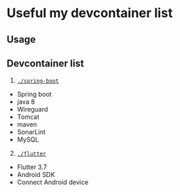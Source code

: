 # Useful my devcontainer list

## Usage

## Devcontainer list

1. [`./spring-boot`](./spring-boot/)
  * Spring boot
  * java 8
  * Wireguard
  * Tomcat
  * maven
  * SonarLint
  * MySQL
2. [`./flutter`](./flutter/)
  * Flutter 3.7
  * Android SDK
  * Connect Android device
